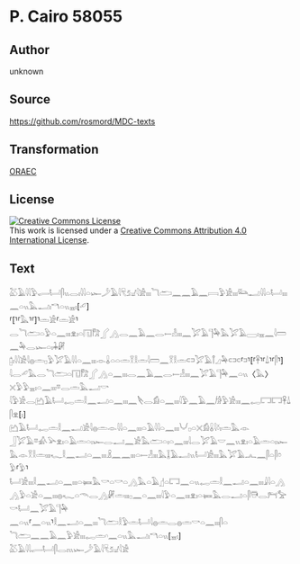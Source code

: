 # P. Cairo 58055

## Author

unknown

## Source

https://github.com/rosmord/MDC-texts

## Transformation

[ORAEC](https://oraec.github.io/)

## License

<a rel="license" href="http://creativecommons.org/licenses/by/4.0/"><img alt="Creative Commons License" style="border-width:0" src="https://i.creativecommons.org/l/by/4.0/88x31.png" /></a><br />This work is licensed under a <a rel="license" href="http://creativecommons.org/licenses/by/4.0/">Creative Commons Attribution 4.0 International License</a>.

## Text

𓅷𓄿𓇋𓇋𓅱𓂷𓂡𓋴𓏭𓂋𓏤𓇋𓇋𓏏𓆱𓌳𓄿𓇋𓄛𓃫𓇋𓀀𓏤𓏤𓏤𓆓𓂧𓈖𓈖𓄿𓈖𓇯𓅱𓀀𓏤𓏤𓏤𓃛𓂝𓇋𓇋𓏏𓂡𓏤𓏤𓏤𓈖𓏏𓏭𓅓𓂝𓏤𓎔𓏏𓏭𓈇𓏤[𓄔]<br>
⸢[⸣⸢𓅓⸣⸢]⸣𓏛𓀀⸢𓏛𓀀⸣𓂋𓆓𓂧𓏏𓅱𓏏𓈖𓏤𓏤𓏤𓁷𓏤𓏏𓉔𓀗𓂾𓂻𓂋𓈖𓄿𓈖𓂋𓍿𓁐𓏤𓏤𓏤𓈖𓅯𓄿𓊹𓅆𓅓𓅯𓄿𓈀𓏤𓈇𓈖𓇋𓏠𓈖𓅆𓂋𓆱𓏏𓏤𓇓𓏞<br>
𓉺𓏤𓇋𓇋𓀀𓇋𓐍𓏛𓊪𓅱𓅯𓄿𓇋𓇋𓏏𓈖𓏤𓏤𓏤𓁹𓏇𓏏𓏏𓏛𓎝𓎛𓏛𓇋𓏠𓈖𓎝𓎛𓏛𓍹𓍺𓅯𓄿𓋾𓈎𓅆𓍹𓍺𓍹⸢𓍺⸣[⸢𓋹⸣⸢𓍑⸣⸢𓋴⸣]<br>
𓇋𓂋𓄔𓅓𓂋𓆓𓂧𓏏𓉔𓀗𓂾𓂻𓏏𓈖𓏤𓏤𓏤𓂋𓈖𓄿𓈖𓂋𓍿𓁐𓏤𓏤𓏤𓈖𓅯𓄿𓊹𓅆𓈖𓏏𓏭〈𓅓〉𓏴𓅱𓅱𓈇𓏤𓏏𓈖𓏤𓏤𓏤𓎼𓂋𓏛𓅓𓂝𓎡<br>
𓇋𓅱𓀀𓂋𓂚𓄿𓂡𓉻𓏛𓎛𓈖𓂝𓏏𓈖𓏤𓏤𓏤𓈖𓌸𓂋𓀁𓏏𓈖𓏤𓏤𓏤𓇋𓅱𓈖𓄿𓈖𓀙𓅱𓀀𓏤𓏤𓏤𓈖𓉻𓉐𓉐𓋹𓍑𓋴𓁷[𓏤]<br>
𓂚𓄿𓂡𓉻𓏛𓎛𓈖𓂝𓀀𓇋𓐍𓏛𓁹𓇋𓇋𓏏𓈖𓏤𓏤𓏤𓏏𓄿𓇋𓇋𓏏𓈖𓏤𓏤𓏤𓄋𓊪𓏏𓏴𓀁𓏇𓇋𓍱𓏤𓏛𓅓𓁹<br>
𓃀𓅯𓄿𓎼𓀉𓅪𓁷𓏤𓏏𓄿𓏛𓏏𓏤𓆱𓂋𓂝𓈖𓀀𓅓𓂧𓏏𓏤𓏏𓈖𓏤𓏤𓏤𓇋𓂋𓅯𓄿𓎟𓈖𓏭𓁷𓏤𓏏𓄿𓏛𓏏𓏤𓆱<br>
𓅓𓁹𓎝𓎛𓏛𓏤𓏤𓏤𓆑𓎛𓈖𓂝𓏏𓈖𓏤𓏤𓏤𓏎𓈖𓈖𓏤𓏤𓏤𓏏𓍿𓁐𓏤𓏤𓏤𓅓𓆼𓄿𓂝𓏭𓂡𓀀𓏤𓏤𓏤𓅓𓅯𓄿𓂜𓈖𓋴𓏏𓋴𓏌<br>
𓅱⸢𓅱⸣𓂡𓀀𓏤𓏤𓏤𓎛𓈖𓂝𓏏𓈖𓏤𓏤𓏤𓏏𓍃𓅓𓎡𓏏𓎡𓏏𓂻𓅓𓏏𓄿𓊨𓏏𓉐𓈖𓏏𓏭𓉻𓏛𓎛𓈖𓂝𓏏𓈖𓏤𓏤𓏤𓇍𓇋𓏏𓂻<br>
𓂻𓅱𓏏𓀀𓏏𓈖𓏤𓏤𓏤𓐍𓆑𓏏𓄭𓂋𓂻𓏞𓏛𓏤𓏤𓏤𓊪𓈖𓏏𓈖𓏤𓏤𓏤𓇋𓅱𓏏𓈖𓏤𓏤𓏤𓁷𓏤𓏏𓍃𓅓𓂋𓂝𓏏𓋴𓇥𓂋𓁀𓅡𓎡𓂡𓈖𓅯𓄿𓊹𓅆<br>
𓈖𓏏𓏭⸢𓈖𓏏𓏭⸣𓎛𓈖𓂝𓏏𓈖𓏤𓏤𓏤𓆓𓂧𓎛𓅱𓏛𓂡𓇋𓐍𓏛𓂋𓐍𓏛𓎡𓏏𓈖𓏤𓏤𓏤𓋴𓏏<br>
𓆓𓂧𓈖𓈖𓄿𓈖𓅱𓀀𓏤𓏤𓏤𓉻𓏛𓎆𓈖𓏏𓏭𓅓𓂝𓏤𓎔𓏏𓏭[𓈇𓏤]<br>
𓅷𓄿𓇋𓇋𓂷𓂡𓋴𓂋𓏤𓏭𓆱𓌳𓄿𓇋𓄛𓃫𓇋𓀀<br>
